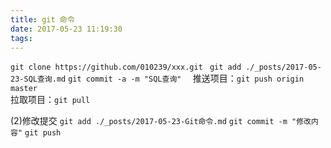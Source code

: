 ```yaml
---
title: git 命令
date: 2017-05-23 11:19:30
tags:
---
```


`git clone https://github.com/010239/xxx.git `
`git add ./_posts/2017-05-23-SQL查询.md`
`git commit -a -m "SQL查询"  ` 
  推送项目：`git push origin master`  
  拉取项目：`git pull`  

  (2)修改提交
  `git add ./_posts/2017-05-23-Git命令.md`
  `git commit -m "修改内容"`
  `git push ` 
